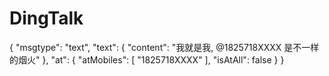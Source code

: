 # DingTalk
{
     "msgtype": "text",
     "text": {
         "content": "我就是我,  @1825718XXXX 是不一样的烟火"
     },
     "at": {
         "atMobiles": [
             "1825718XXXX"
         ], 
         "isAtAll": false
     }
 }
